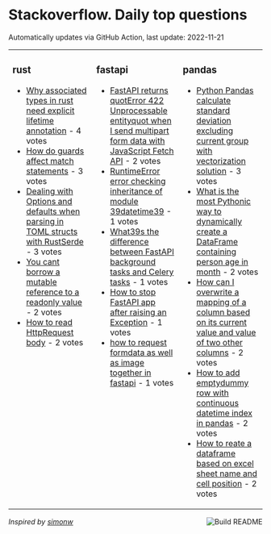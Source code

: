 # Stackoverflow. Daily top questions 

Automatically updates via GitHub Action, last update: <!-- date starts -->2022-11-21<!-- date ends -->


<table><tr><td valign="top" width="33%">

### rust
<!-- rust starts -->
* [Why associated types in rust need explicit lifetime annotation](https://stackoverflow.com/questions/74519011/why-associated-types-in-rust-need-explicit-lifetime-annotation) - 4 votes
* [How do guards affect match statements](https://stackoverflow.com/questions/74515581/how-do-guards-affect-match-statements) - 3 votes
* [Dealing with Options and defaults when parsing in TOML structs with RustSerde](https://stackoverflow.com/questions/74508969/dealing-with-options-and-defaults-when-parsing-in-toml-structs-with-rustserde) - 3 votes
* [You cant borrow a mutable reference to a readonly value](https://stackoverflow.com/questions/74507763/you-can-t-borrow-a-mutable-reference-to-a-read-only-value) - 2 votes
* [How to read HttpRequest body](https://stackoverflow.com/questions/74505207/how-to-read-httprequest-body) - 2 votes
<!-- rust ends -->
</td><td valign="top" width="34%">


### fastapi
<!-- fastapi starts -->
* [FastAPI returns quotError 422 Unprocessable entityquot when I send multipart form data with JavaScript Fetch API](https://stackoverflow.com/questions/74507306/fastapi-returns-error-422-unprocessable-entity-when-i-send-multipart-form-dat) - 2 votes
* [RuntimeError error checking inheritance of module 39datetime39](https://stackoverflow.com/questions/74510774/runtimeerror-error-checking-inheritance-of-module-datetime) - 1 votes
* [What39s the difference between FastAPI background tasks and Celery tasks](https://stackoverflow.com/questions/74508774/whats-the-difference-between-fastapi-background-tasks-and-celery-tasks) - 1 votes
* [How to stop FastAPI app after raising an Exception](https://stackoverflow.com/questions/74517267/how-to-stop-fastapi-app-after-raising-an-exception) - 1 votes
* [how to request formdata as well as image together in fastapi](https://stackoverflow.com/questions/74511658/how-to-request-formdata-as-well-as-image-together-in-fastapi) - 1 votes
<!-- fastapi ends -->
</td><td valign="top" width="34%">


### pandas
<!-- pandas starts -->
* [Python Pandas calculate standard deviation excluding current group with vectorization solution](https://stackoverflow.com/questions/74508088/python-pandas-calculate-standard-deviation-excluding-current-group-with-vectori) - 3 votes
* [What is the most Pythonic way to dynamically create a DataFrame containing person age in month](https://stackoverflow.com/questions/74523929/what-is-the-most-pythonic-way-to-dynamically-create-a-dataframe-containing-perso) - 2 votes
* [How can I overwrite a mapping of a column based on its current value and value of two other columns](https://stackoverflow.com/questions/74521148/how-can-i-overwrite-a-mapping-of-a-column-based-on-its-current-value-and-value-o) - 2 votes
* [How to add emptydummy row with continuous datetime index in pandas](https://stackoverflow.com/questions/74516628/how-to-add-empty-dummy-row-with-continuous-datetime-index-in-pandas) - 2 votes
* [How to reate a dataframe based on excel sheet name and cell position](https://stackoverflow.com/questions/74514966/how-to-reate-a-dataframe-based-on-excel-sheet-name-and-cell-position) - 2 votes
<!-- pandas ends -->
</td></tr></table>

<a href="https://github.com/hp0404/hp0404/actions"><img src="https://github.com/hp0404/hp0404/workflows/Build%20README/badge.svg" align="right" alt="Build README"></a> <p>*Inspired by  [simonw](https://github.com/simonw/simonw)*</p>
